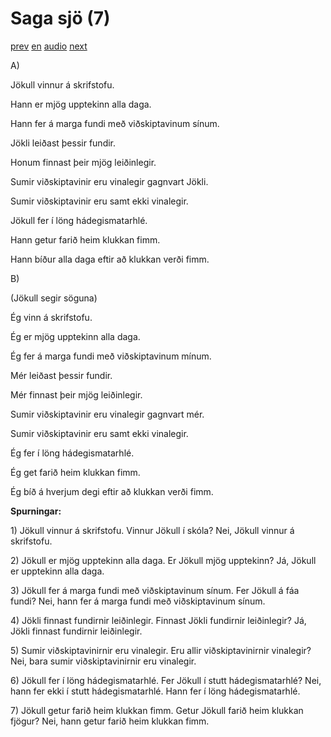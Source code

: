# Saga sjö (7)

[prev](../is/story_06.md)
[en](../en/story_07.md)
[audio](../audio/story_07.mp3)
[next](../is/story_08.md)

A\)

Jökull vinnur á skrifstofu.

Hann er mjög upptekinn alla daga.

Hann fer á marga fundi með viðskiptavinum sínum.

Jökli leiðast þessir fundir.

Honum finnast þeir mjög leiðinlegir.

Sumir viðskiptavinir eru vinalegir gagnvart Jökli.

Sumir viðskiptavinir eru samt ekki vinalegir.

Jökull fer í löng hádegismatarhlé.

Hann getur farið heim klukkan fimm.

Hann bíður alla daga eftir að klukkan verði fimm.

B\)

(Jökull segir söguna)

Ég vinn á skrifstofu.

Ég er mjög upptekinn alla daga.

Ég fer á marga fundi með viðskiptavinum mínum.

Mér leiðast þessir fundir.

Mér finnast þeir mjög leiðinlegir.

Sumir viðskiptavinir eru vinalegir gagnvart mér.

Sumir viðskiptavinir eru samt ekki vinalegir.

Ég fer í löng hádegismatarhlé.

Ég get farið heim klukkan fimm.

Ég bíð á hverjum degi eftir að klukkan verði fimm.

**Spurningar:**

1\) Jökull vinnur á skrifstofu. Vinnur Jökull í skóla? Nei, Jökull
vinnur á skrifstofu.

2\) Jökull er mjög upptekinn alla daga. Er Jökull mjög upptekinn? Já,
Jökull er upptekinn alla daga.

3\) Jökull fer á marga fundi með viðskiptavinum sínum. Fer Jökull á fáa
fundi? Nei, hann fer á marga fundi með viðskiptavinum sínum.

4\) Jökli finnast fundirnir leiðinlegir. Finnast Jökli fundirnir
leiðinlegir? Já, Jökli finnast fundirnir leiðinlegir.

5\) Sumir viðskiptavinirnir eru vinalegir. Eru allir viðskiptavinirnir
vinalegir? Nei, bara sumir viðskiptavinirnir eru vinalegir.

6\) Jökull fer í löng hádegismatarhlé. Fer Jökull í stutt
hádegismatarhlé? Nei, hann fer ekki í stutt hádegismatarhlé. Hann fer í
löng hádegismatarhlé.

7\) Jökull getur farið heim klukkan fimm. Getur Jökull farið heim
klukkan fjögur? Nei, hann getur farið heim klukkan fimm.
